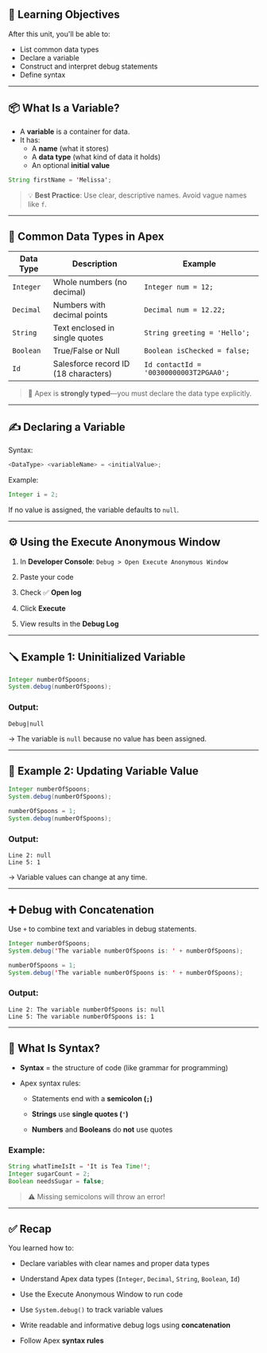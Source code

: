 ## 🎯 Learning Objectives

After this unit, you'll be able to:

- List common data types
- Declare a variable
- Construct and interpret debug statements
- Define syntax

---

## 📦 What Is a Variable?

- A **variable** is a container for data.
- It has:
  - A **name** (what it stores)
  - A **data type** (what kind of data it holds)
  - An optional **initial value**

```java
String firstName = 'Melissa';
````

> 💡 **Best Practice**: Use clear, descriptive names. Avoid vague names like `f`.

---

## 🧮 Common Data Types in Apex

|Data Type|Description|Example|
|---|---|---|
|`Integer`|Whole numbers (no decimal)|`Integer num = 12;`|
|`Decimal`|Numbers with decimal points|`Decimal num = 12.22;`|
|`String`|Text enclosed in single quotes|`String greeting = 'Hello';`|
|`Boolean`|True/False or Null|`Boolean isChecked = false;`|
|`Id`|Salesforce record ID (18 characters)|`Id contactId = '00300000003T2PGAA0';`|

> 🧠 Apex is **strongly typed**—you must declare the data type explicitly.

---

## ✍️ Declaring a Variable

Syntax:

```java
<DataType> <variableName> = <initialValue>;
```

Example:

```java
Integer i = 2;
```

If no value is assigned, the variable defaults to `null`.

---

## ⚙️ Using the Execute Anonymous Window

1. In **Developer Console**: `Debug > Open Execute Anonymous Window`
    
2. Paste your code
    
3. Check ✅ **Open log**
    
4. Click **Execute**
    
5. View results in the **Debug Log**
    

---

## 🪛 Example 1: Uninitialized Variable

```java
Integer numberOfSpoons;
System.debug(numberOfSpoons);
```

### Output:

```
Debug|null
```

→ The variable is `null` because no value has been assigned.

---

## 🧪 Example 2: Updating Variable Value

```java
Integer numberOfSpoons;
System.debug(numberOfSpoons);

numberOfSpoons = 1;
System.debug(numberOfSpoons);
```

### Output:

```
Line 2: null  
Line 5: 1
```

→ Variable values can change at any time.

---

## ➕ Debug with Concatenation

Use `+` to combine text and variables in debug statements.

```java
Integer numberOfSpoons;
System.debug('The variable numberOfSpoons is: ' + numberOfSpoons);

numberOfSpoons = 1;
System.debug('The variable numberOfSpoons is: ' + numberOfSpoons);
```

### Output:

```
Line 2: The variable numberOfSpoons is: null  
Line 5: The variable numberOfSpoons is: 1
```

---

## 🧠 What Is Syntax?

- **Syntax** = the structure of code (like grammar for programming)
    
- Apex syntax rules:
    
    - Statements end with a **semicolon (`;`)**
        
    - **Strings** use **single quotes (`'`)**
        
    - **Numbers** and **Booleans** do **not** use quotes
        

### Example:

```java
String whatTimeIsIt = 'It is Tea Time!';
Integer sugarCount = 2;
Boolean needsSugar = false;
```

> ⚠️ Missing semicolons will throw an error!

---

## ✅ Recap

You learned how to:

- Declare variables with clear names and proper data types
    
- Understand Apex data types (`Integer`, `Decimal`, `String`, `Boolean`, `Id`)
    
- Use the Execute Anonymous Window to run code
    
- Use `System.debug()` to track variable values
    
- Write readable and informative debug logs using **concatenation**
    
- Follow Apex **syntax rules**
    

